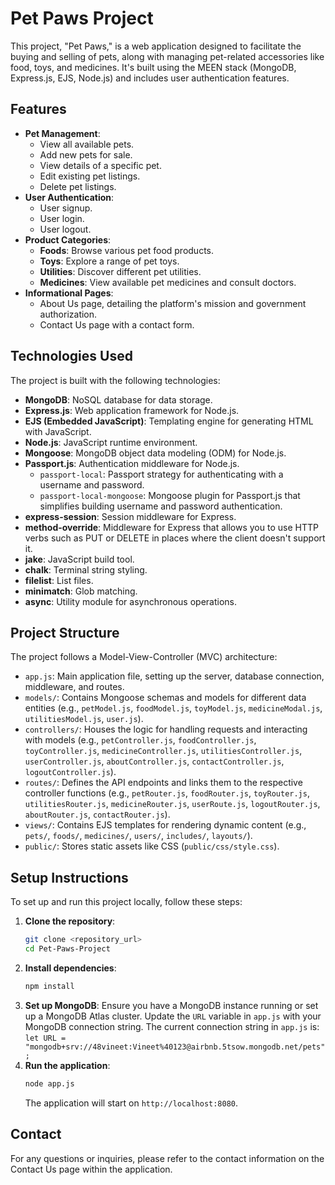 # Pet Paws Project

This project, "Pet Paws," is a web application designed to facilitate the buying and selling of pets, along with managing pet-related accessories like food, toys, and medicines. It's built using the MEEN stack (MongoDB, Express.js, EJS, Node.js) and includes user authentication features.

## Features

* **Pet Management**:
    * View all available pets.
    * Add new pets for sale.
    * View details of a specific pet.
    * Edit existing pet listings.
    * Delete pet listings.
* **User Authentication**:
    * User signup.
    * User login.
    * User logout.
* **Product Categories**:
    * **Foods**: Browse various pet food products.
    * **Toys**: Explore a range of pet toys.
    * **Utilities**: Discover different pet utilities.
    * **Medicines**: View available pet medicines and consult doctors.
* **Informational Pages**:
    * About Us page, detailing the platform's mission and government authorization.
    * Contact Us page with a contact form.

## Technologies Used

The project is built with the following technologies:

* **MongoDB**: NoSQL database for data storage.
* **Express.js**: Web application framework for Node.js.
* **EJS (Embedded JavaScript)**: Templating engine for generating HTML with JavaScript.
* **Node.js**: JavaScript runtime environment.
* **Mongoose**: MongoDB object data modeling (ODM) for Node.js.
* **Passport.js**: Authentication middleware for Node.js.
    * `passport-local`: Passport strategy for authenticating with a username and password.
    * `passport-local-mongoose`: Mongoose plugin for Passport.js that simplifies building username and password authentication.
* **express-session**: Session middleware for Express.
* **method-override**: Middleware for Express that allows you to use HTTP verbs such as PUT or DELETE in places where the client doesn't support it.
* **jake**: JavaScript build tool.
* **chalk**: Terminal string styling.
* **filelist**: List files.
* **minimatch**: Glob matching.
* **async**: Utility module for asynchronous operations.

## Project Structure

The project follows a Model-View-Controller (MVC) architecture:

* `app.js`: Main application file, setting up the server, database connection, middleware, and routes.
* `models/`: Contains Mongoose schemas and models for different data entities (e.g., `petModel.js`, `foodModel.js`, `toyModel.js`, `medicineModal.js`, `utilitiesModel.js`, `user.js`).
* `controllers/`: Houses the logic for handling requests and interacting with models (e.g., `petController.js`, `foodController.js`, `toyController.js`, `medicineController.js`, `utilitiesController.js`, `userController.js`, `aboutController.js`, `contactController.js`, `logoutController.js`).
* `routes/`: Defines the API endpoints and links them to the respective controller functions (e.g., `petRouter.js`, `foodRouter.js`, `toyRouter.js`, `utilitiesRouter.js`, `medicineRouter.js`, `userRoute.js`, `logoutRouter.js`, `aboutRouter.js`, `contactRouter.js`).
* `views/`: Contains EJS templates for rendering dynamic content (e.g., `pets/`, `foods/`, `medicines/`, `users/`, `includes/`, `layouts/`).
* `public/`: Stores static assets like CSS (`public/css/style.css`).

## Setup Instructions

To set up and run this project locally, follow these steps:

1.  **Clone the repository**:
    ```bash
    git clone <repository_url>
    cd Pet-Paws-Project
    ```
2.  **Install dependencies**:
    ```bash
    npm install
    ```
3.  **Set up MongoDB**:
    Ensure you have a MongoDB instance running or set up a MongoDB Atlas cluster. Update the `URL` variable in `app.js` with your MongoDB connection string.
    The current connection string in `app.js` is:
    `let URL = "mongodb+srv://48vineet:Vineet%40123@airbnb.5tsow.mongodb.net/pets";`
4.  **Run the application**:
    ```bash
    node app.js
    ```
    The application will start on `http://localhost:8080`.

## Contact

For any questions or inquiries, please refer to the contact information on the Contact Us page within the application.
